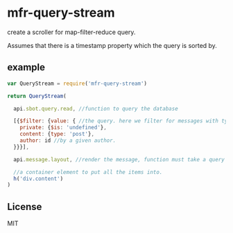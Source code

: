 # mfr-query-stream

create a scroller for map-filter-reduce query.

Assumes that there is a timestamp property which the query is sorted by.

## example

``` js
var QueryStream = require('mfr-query-stream')

return QueryStream(

  api.sbot.query.read, //function to query the database

  [{$filter: {value: { //the query. here we filter for messages with type: post that are not private.
    private: {$is: 'undefined'},
    content: {type: 'post'},
    author: id //by a given author.
  }}}],

  api.message.layout, //render the message, function must take a query item and return a html element.

  //a container element to put all the items into.
  h('div.content')
)
```

## License

MIT
